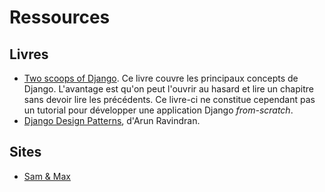 # Ressources

## Livres

 * [Two scoops of Django](http://twoscoopspress.com/). Ce livre couvre les principaux concepts de Django. L'avantage est qu'on peut l'ouvrir au hasard et lire un chapitre sans devoir lire les précédents. Ce livre-ci ne constitue cependant pas un tutorial pour développer une application Django *from-scratch*.
 * [Django Design Patterns](https://www.packtpub.com/web-development/django-design-patterns-and-best-practices), d'Arun Ravindran.

## Sites

 * [Sam & Max](http://sametmax.com)
